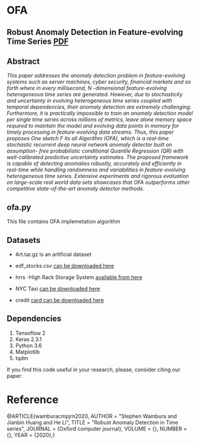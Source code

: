 # OFA
## Robust Anomaly Detection in Feature-evolving Time Series [PDF](https://doi.org/10.1093/comjnl/bxaa174 "Downdoald the paper from here")

## Abstract
_This paper addresses the anomaly detection problem in feature-evolving systems
such as server machines, cyber security, financial markets and so forth where
in every millisecond, N -dimensional feature-evolving heterogeneous time series
are generated.
However, due to stochasticity and uncertainty in evolving
heterogeneous time series coupled with temporal dependencies, their anomaly
detection are extremely challenging. Furthermore, it is practically impossible to
train an anomaly detection model per single time series across millions of metrics,
leave alone memory space required to maintain the model and evolving data
points in memory for timely processing in feature-evolving data streams. Thus,
this paper proposes One sketch F its all Algorithm (OFA), which is a real-time
stochastic recurrent deep neural network anomaly detector built on assumption-
free probabilistic conditional Quantile Regression (QR) with well-calibrated predictive
uncertainty estimates. The proposed framework is capable of detecting anomalies
robustly, accurately and efficiently in real-time while handling randomness and
variabilities in feature-evolving heterogeneous time series. Extensive experiments
and rigorous evaluation on large-scale real world data sets showcases that
OFA outperforms other competitive state-of-the-art anomaly detector methods._

## ofa.py 
This file contains OFA implemetation algorithm 

## Datasets
- Art.tar.gz is an artificial dataset
* edf_stocks.csv [can be downloaded here](https://github.com/Amossys-team/SPOT "edf stock market dataset")
- hrrs -High Rack Storage System [available from here](https://www.kaggle.com/inIT-OWL/high-storage-system-data-for-energy-optimization/data "hrss dataset link")
* NYC Taxi [can be downloaded here](https://data.cityofnewyork.us/Transportation/2014-Yellow-Taxi-Trip-Data/gkne-dk5s "NYC Taxi Dataset")
- credit [card can be downloaded here](https://www.kaggle.com/mlg-ulb/creditcardfraud "Credit card transaction dataset")

## Dependencies
1. Tensoflow 2
2. Keras 2.3.1
3. Python 3.6
4. Matplotlib
5. tqdm

If you find this code useful in your research, please, consider citing our paper:

# Reference
@ARTICLE{wamburacmpjrn2020,
	AUTHOR = "Stephen Wambura and Jianbin Huang and He Li",
	TITLE = "Robust Anomaly Detection in Time series",
	JOURNAL = {Oxford computer journal},
	VOLUME = {},
	NUMBER = {},
	YEAR = {2020},}

